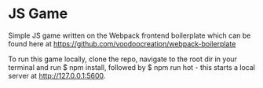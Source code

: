 JS Game
=======
Simple JS game written on the Webpack frontend boilerplate which can be found here at https://github.com/voodoocreation/webpack-boilerplate

To run this game locally, clone the repo, navigate to the root dir in your terminal and run $ npm install, followed by $ npm run hot - this starts a local server at http://127.0.0.1:5600.